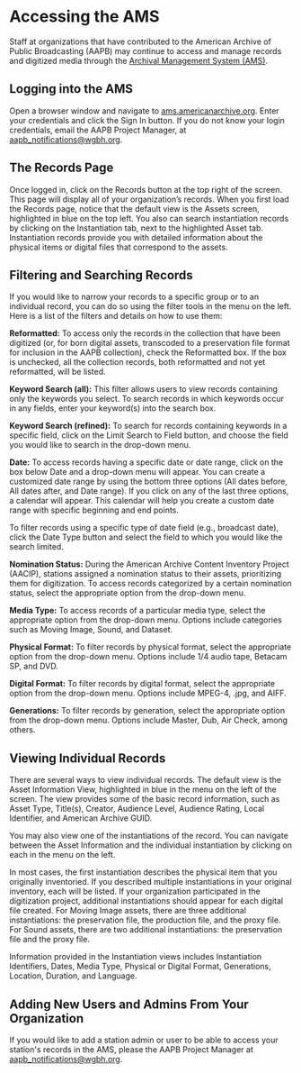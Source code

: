 # Accessing the AMS
Staff at organizations that have contributed to the American Archive of Public Broadcasting (AAPB) may continue to access and manage records and digitized media through the [Archival Management System (AMS)](https://ams.americanarchive.org). 

## Logging into the AMS
Open a browser window and navigate to [ams.americanarchive.org](https://ams.americanarchive.org). Enter your credentials and click the Sign In button. If you do not know your login credentials, email the AAPB Project Manager, at aapb_notifications@wgbh.org.

## The Records Page
Once logged in, click on the Records button at the top right of the screen. This page will display all of your organization’s records. When you first load the Records page, notice that the default view is the Assets screen, highlighted in blue on the top left. You also can search instantiation records by clicking on the Instantiation tab, next to the highlighted Asset tab. Instantiation records provide you with detailed information about the physical items or digital files that correspond to the assets.

## Filtering and Searching Records
If you would like to narrow your records to a specific group or to an individual record, you can do so using the filter tools in the menu on the left. Here is a list of the filters and details on how to use them:

**Reformatted:** To access only the records in the collection that have been digitized (or, for born digital assets, transcoded to a preservation file format for inclusion in the AAPB collection), check the Reformatted box. If the box is unchecked, all the collection records, both reformatted and not yet reformatted, will be listed.

**Keyword Search (all):** This filter allows users to view records containing only the keywords you select. To search records in which keywords occur in any fields, enter your keyword(s) into the search box. 

**Keyword Search (refined):** To search for records containing keywords in a specific field, click on the Limit Search to Field button, and choose the field you would like to search in the drop-down menu.

**Date:** To access records having a specific date or date range, click on the box below Date and a drop-down menu will appear. You can create a customized date range by using the bottom three options (All dates before, All dates after, and Date range). If you click on any of the last three options, a calendar will appear. This calendar will help you create a custom date range with specific beginning and end points.

To filter records using a specific type of date field (e.g., broadcast date), click the Date Type button and select the field to which you would like the search limited.

**Nomination Status:** During the American Archive Content Inventory Project (AACIP), stations assigned a nomination status to their assets, prioritizing them for digitization. To access records categorized by a certain nomination status, select the appropriate option from the drop-down menu. 

**Media Type:** To access records of a particular media type, select the appropriate option from the drop-down menu. Options include categories such as Moving Image, Sound, and Dataset.

**Physical Format:** To filter records by physical format, select the appropriate option from the drop-down menu. Options include 1/4 audio tape, Betacam SP, and DVD.

**Digital Format:** To filter records by digital format, select the appropriate option from the drop-down menu. Options include MPEG-4, .jpg, and AIFF.

**Generations:** To filter records by generation, select the appropriate option from the drop-down menu. Options include Master, Dub, Air Check, among others.

## Viewing Individual Records
There are several ways to view individual records. The default view is the Asset Information View, highlighted in blue in the menu on the left of the screen. The view provides some of the basic record information, such as Asset Type, Title(s), Creator, Audience Level, Audience Rating, Local Identifier, and American Archive GUID.
 
You may also view one of the instantiations of the record. You can navigate between the Asset Information and the individual instantiation by clicking on each in the menu on the left. 

In most cases, the first instantiation describes the physical item that you originally inventoried. If you described multiple instantiations in your original inventory, each will be listed. If your organization participated in the digitization project, additional instantiations should appear for each digital file created. For Moving Image assets, there are three additional instantiations: the preservation file, the production file, and the proxy file. For Sound assets, there are two additional instantiations: the preservation file and the proxy file. 

Information provided in the Instantiation views includes Instantiation Identifiers, Dates, Media Type, Physical or Digital Format, Generations, Location, Duration, and Language. 

## Adding New Users and Admins From Your Organization
If you would like to add a station admin or user to be able to access your station's records in the AMS, please the AAPB Project Manager at aapb_notifications@wgbh.org.
